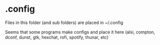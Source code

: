 # .config
Files in this folder (and sub folders) are placed in ~/.config

Seems that some programs make configs and place it here (alsi, compton, dconf, dunst, gtk, hexchat, rofi, spotify, thunar, etc)
